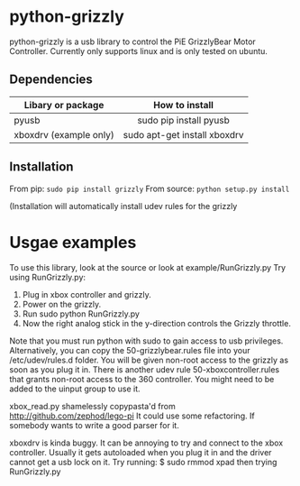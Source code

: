 # python-grizzly
python-grizzly is a usb library to control the PiE GrizzlyBear Motor Controller. Currently only supports linux and is only tested on ubuntu.

## Dependencies
| Libary or package         | How to install                |
| --------------------------|:-----------------------------:|
| pyusb                     | sudo pip install pyusb        |
| xboxdrv (example only)    | sudo apt-get install xboxdrv  |

## Installation

From pip: `sudo pip install grizzly`
From source: `python setup.py install`

(Installation will automatically install udev rules for the grizzly

# Usgae examples

To use this library, look at the source or look at example/RunGrizzly.py
Try using RunGrizzly.py:

1. Plug in xbox controller and grizzly.
2. Power on the grizzly.
3. Run sudo python RunGrizzly.py
4. Now the right analog stick in the y-direction controls the Grizzly throttle.

Note that you must run python with sudo to gain access to usb privileges.
Alternatively, you can copy the 50-grizzlybear.rules file into your /etc/udev/rules.d folder.
You will be given non-root access to the grizzly as soon as you plug it in. 
There is another udev rule 50-xboxcontroller.rules that grants non-root access
to the 360 controller. You might need to be added to the uinput group to use it.

xbox_read.py shamelessly copypasta'd from http://github.com/zephod/lego-pi
It could use some refactoring. If somebody wants to write a good parser for it.

xboxdrv is kinda buggy. It can be annoying to try and connect to the xbox
controller. Usually it gets autoloaded when you plug it in and the driver cannot
get a usb lock on it. Try running:
$ sudo rmmod xpad
then trying RunGrizzly.py
